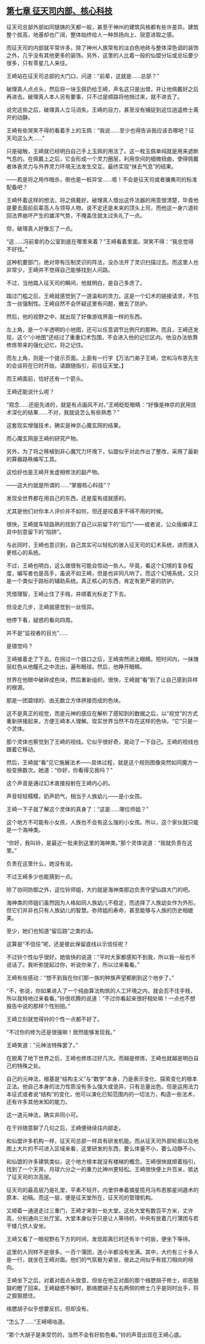 ## [第七章 征天司内部、核心科技](https://www.xxbiquge.com/11_11207/9204148.html)


  征天司总部外部如同银铸的天都一般，甚至于神州的建筑风格都有些许差异。建筑整个拔高，地基却也广阔，整体始终给人一种昂扬向上、锐意进取之感。

  而征天司的内部就平常许多。除了神州人族常有的淡白色地砖与整体深色调的装饰之外，几乎没有其他更多的装饰。另外，这里的人比着一般的仙盟分坛或总坛要少很多，只有零星几人来往。

  王崎站在征天司总部的大门口，问道：“前辈，这就是……总部？”

  破理真人点点头，然后将一块玉佩扔给王崎，声名这只是出借，并让他佩戴好之后再进去。破理真人本人另有要事，只不过是顺路将他捎过来，就不进去了。

  说完这些之后，破理真人立马消失。王崎的目力，甚至没有捕捉到这位逍遥修士离开的动静。

  王崎有些哭笑不得的看着手上的玉佩：“我说……至少也得告诉我应该去哪吧？征天司这么大……”

  只是碰触，王崎就已经明白自己手上玉佩的用法了。这一枚玉佩单纯就是用来遮断气息的。在佩戴上之后，它会形成一个灵力圈层，利用空间的细微扭曲，使得佩戴者体表灵力与外界灵力环境无法发生交互，最终实现“抹去气息”的结果。

  ——若是将之用作暗杀，倒也是一桩异宝……噫！不会是征天司或者攘夷司的标准配备吧？

  王崎怀着这样的想法，将之佩戴好。破理真人借出这件法器的用意很清楚，毕竟他是要去面前前辈高人与领导人物，说不定还是未来的顶头上司，而他这一身六道轮回法界崩坏产生的雄浑气势，不掩盖住就太过失礼了一点。

  但，破理真人好像忘了一点。

  “这……冯前辈的办公室到底在哪里来着？”王崎看着里面，哭笑不得：“我总觉得不好找。”

  这种机要部门，绝对带有压制灵识的阵法，没办法开了灵识扫描过去。而这里人也非常少，王崎并不觉得自己能够找到人问路。

  不过，当他踏入征天司的瞬间，他就明白，是自己多虑了。

  踏过门槛之后，王崎就感觉到了一道温和的灵力。这是一个幻术的链接请求，不包含一丝强制性。王崎自然不会怀疑这里有问题，撤去了防护。

  然后，他的视野之中，就出现了好像游戏界面一样的东西。

  左上角，是一个半透明的小地图，还可以任意调节比例尺的那种。而且，王崎还发现，这个“小地图”还经过了重重幻术包围，不会进入他的记忆区内。他没办法依靠修炼带来的强化记忆，将之记住。

  而左上角，则是一个提示页面。上面有一行字【万法门弟子王崎，您和冯布恩先生的会谈将在巳时开始，请跟随指引，前往征天堂。】

  而王崎面前，恰好还有一个箭头。

  王崎还能说什么呢？

  “观念……还挺先进的，就是有点画风不对。”王崎眨眨眼睛：“好像是神京的民用技术深化的结果……不对，我就说怎么有些熟悉？”

  这套现实增强技术，确实是神京心魔玄网的结果。

  而心魔玄网是王崎的研究产物。

  另外，为了将之移植到非心魔咒力环境下，仙盟似乎对此作出了整改，采用了最新的算器路秩编写工具。

  这恰好也是王崎开发虚相修法的副产物。

  ——这大约就是所谓的……“掌握核心科技”？

  发现全世界都在用自己的东西，还是蛮有成就感的。

  尤其是他们对你本人评价并不如何，但还是咬着牙不得不用的时候。

  很快，王崎就车轻路熟的找到了自己以前留下的“后门”——或者说，公众版编译工具中刻意留下的“陷阱”。

  与此同时，王崎也意识到，自己其实可以轻松的骇入征天司的幻术系统，进而骇入更核心的系统。

  不过，王崎也明白，这么做很有可能会惊动一些人。毕竟，看这个幻境的复杂程度，编写者也是高手，虽说不如王崎，但是也非同凡响了。而这个幻境系统，又只是一个类似于路标的辅助系统。真正核心的东西，肯定有更严密的防护。

  凭借理智，王崎止住了手贱，并顺着光标走了下去。

  但没走几步，王崎就感觉到一丝怪异。

  他停下看，疑惑的看向四周。

  并不是“监视者的目光”……

  是错觉吗？

  王崎接着走了下去。在拐过一个路口之后，王崎突然闭上眼睛。短时间内，一抹瑰丽虹色从他瞳孔之中流出，遍布眼球。然后，他睁开眼睛。

  世界在他眼中破碎成色块，然后重新组织。很快，王崎就“看”到了让自己感到异样的根源。

  那是一团碧绿的、由无数立方体拼接而成的色块。

  这不是真正的视觉，而是元神的感应在解析了感知到的数据之后，以“视觉”的方式重新拼接起来，方便王崎本人理解。现实世界当然不存在这样的色块。“它”只是一个灵体。

  那个灵体也察觉到了王崎的视线。它似乎很好奇，晃动了一下自己。王崎的视线也跟着它移动。

  然后，王崎就“看”见它施展法术——具体过程，就是这个规则图像突然如同魔方一般变换数次。她道：“你好，你看得见我吗？”

  这个声音是通过幻术直接投射在王崎内心的。

  声音轻轻糯糯，奶声奶气，相当于人族幼儿——是小女孩。

  王崎一下子就了解这个灵体的真身了：“这是……哪位师姐？”

  这个地方不可能有小女孩，人族也不会有这么强的小女孩。所以，这个家伙就只能是一个海神类。

  “你好，我叫铃，是最近一批来到这里的海神类。”那个灵体说道：“我就负责在这里。”

  负责在这里什么，她没有说。

  不过王崎多少也能猜到一点。

  除了协同防御之外，这位铃师姐，大约就是海神类那边负责守望仙路大门的吧。

  海神类的师姐们虽然因为人格如同人族幼儿不稳定，而选择了人族幼女作为外形。但它们并非也只有人族幼儿的智慧。弥师姐的寿命，甚至能够与人族的历史相媲美。

  至少，她们也知道“留后路”之类的话。

  这算是“不信任”呢，还是彼此保留底线以示信任呢？

  不过铃个性似乎很好。她愉快的说道：“平时大家都感知不到我，所以我一般也不说话了。我听弥提起过你，听说你来了，所以过来看看。”

  王崎有些感动：“想不到我在你们那一族的种族声望都刷到这个地步了。”

  “不，弥说，你如果进入了一个纯由算法构筑的人工环境之内，就会忍不住手贱，所以我特地过来看看。”铃很欢腾的说道：“不过你看起来很好相处嘛！一点也不想报告中说的那样个性别扭。”

  王崎立刻就觉得铃的个性一点都不好了。

  “不过你的修为还是很强嘛！居然能够发现我。”

  王崎笑道：“元神法特殊罢了。”

  在脱离了地下世界之后，王崎也修炼过好几次。而越是修炼，王崎也就越是明白自己的特殊之处。

  自己的元神法，根基是“结构主义”与“数学”本身，乃是表示变化、探索变化的根本正法。他自己本身的法力性质没有多么强大或诡异，只有总量出色。但是运用法力本征式或者说“结构”的变化，他可以演化已知范围内的一切法力，构造一些法术，还有许多其他未知的能力。

  这一道元神法，确实非同小可。

  在于铃随意聊了几句之后，王崎便继续往内部走。

  和仙盟许多机构一样，征天司总部一样具有研发机能。而从征天司外部轮廓以及地图上大片的不可进入区域来看，这里研发的东西，要么体量不小，要么动静不小。

  和仙盟的许多建筑类似，这个地方根本就没有楼梯的概念。王崎很快就顺着指引，找到了一个天井。月球六分之一的重力比神州更轻松。王崎很快便上升百米，抵达了征天司的次高层。

  征天司的最高层乃是礼堂，平素不轻开。内里供奉着摘星揽月冯布恩那星间遁术的原本、初稿。而这一层，便是征天堂所在，征天司的管理机构。

  又顺着一通道走过三重门，王崎才来到一处大堂。这处大堂有数百平方米，丈许高，分别通向三处厅室。大堂本身似乎只是让人等待的，中央有放着几行蒲团与若干矮几供人安坐。

  王崎又看了一眼视野右下方的时间，发现距离巳时还有半个时辰，便坐下等待。

  这里的人同样不是很多。一百个蒲团，连小半都没有坐满。其中，大约有三十多人是一行，就坐在王崎对面。他们的气氛极为紧张，彼此之间似乎有拔刀相向的倾向。

  王崎坐下之后，对着对面点头致意，但坐在他正对面的那个络腮胡子修士，却恶狠狠的瞪了回来。王崎疑惑不解时，那络腮胡子左右两侧的修士几乎是同时出手，将之狠狠摁住。

  络腮胡子似乎想要反抗，但却没有。

  “怎么了……”王崎嘀咕道。

  “那个大胡子是来受罚的，当然不会有好脸色看。”铃的声音出现在王崎心底。
